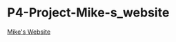 # P4-Project-Mike-s_website
[Mike's Website](https://matfreitasc.github.io/P4-Project-Mike-s_website/)
